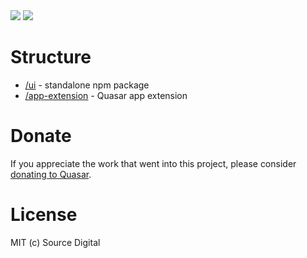 <img src="https://img.shields.io/npm/v/@sourcesync/quasar-ui-todo-list.svg?label=@sourcesync/quasar-ui-todo-list">
<img src="https://img.shields.io/npm/v/@sourcesync/quasar-app-extension-todo-list.svg?label=@sourcesync/quasar-app-extension-todo-list">

# Structure
* [/ui](ui) - standalone npm package
* [/app-extension](app-extension) - Quasar app extension

# Donate
If you appreciate the work that went into this project, please consider [donating to Quasar](https://donate.quasar.dev).

# License
MIT (c) Source Digital
